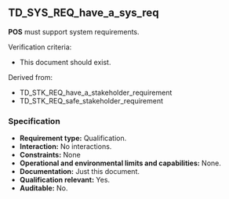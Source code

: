 ## TD_SYS_REQ_have_a_sys_req

**POS** must support system requirements.

Verification criteria:

- This document should exist.

Derived from:

- TD_STK_REQ_have_a_stakeholder_requirement
- TD_STK_REQ_safe_stakeholder_requirement

### Specification

- **Requirement type:** Qualification.
- **Interaction:** No interactions.
- **Constraints:** None
- **Operational and environmental limits and capabilities:** None.
- **Documentation:** Just this document.
- **Qualification relevant:** Yes.
- **Auditable:** No.

